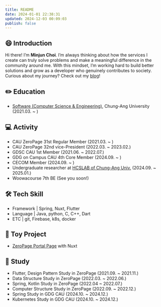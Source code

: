 ```yaml
---
title: README
date: 2024-01-01 22:38:31
updated: 2024-12-03 00:09:03
publish: false
---
```

## 😄 Introduction  
Hi there! I’m **Minjun Choi**. I’m always thinking about how the services I create can truly solve problems and make a meaningful difference in the community around me. With this mindset, I’m working hard to build better solutions and grow as a developer who genuinely contributes to society. Curious about my journey? Check out my [blog](https://minjun.blog/)!
## ✏️ Education 
* [Software (Computer Science & Engineering)](https://cse.cau.ac.kr/main.php), Chung-Ang University (2021.03. ~ )
## 💻 Activity
* CAU ZeroPage 31st Regular Member (2021.03. ~ )
* CAU ZeroPage 32nd vice-President (2022.03. ~ 2023.02.)
* GDSC CAU 1st Member (2021.06. ~ 2022.07.)
* GDG on Campus CAU 4th Core Member (2024.09. ~ )
* CECOM Member (2024.09. ~ )
* Undergraduate researcher at [HCSLAB of Chung-Ang Univ.](https://sites.google.com/view/hcslab-cau/home?authuser=0) (2024.09. ~ 2025.01.)
* Woowacourse 7th BE (See you soon!) 
## 🛠️ Tech Skill
* Framework | Spring, Nuxt, Flutter
* Language | Java, python, C, C++, Dart
* ETC | git, Firebase, k8s, docker
## 🚀 Toy Project
* [ZeroPage Portal Page](https://github.com/ZeroPage/ZP-portal-page) with Nuxt
## 📖 Study
* Flutter, Design Pattern Study in ZeroPage (2021.09. ~ 2021.11.)
* Data Structure Study in ZeroPage (2022.03. ~ 2022.06.)
* Spring, Kotlin Study in ZeroPage (2022.04 ~ 2022.07.)
* Computer Structure Study in ZeroPage (2022.09. ~ 2022.12.)
* Spring Study in GDG CAU (2024.10. ~ 2024.12.)
* Kubernetes Study in GDG CAU (2024.10. ~ 2024.12.)